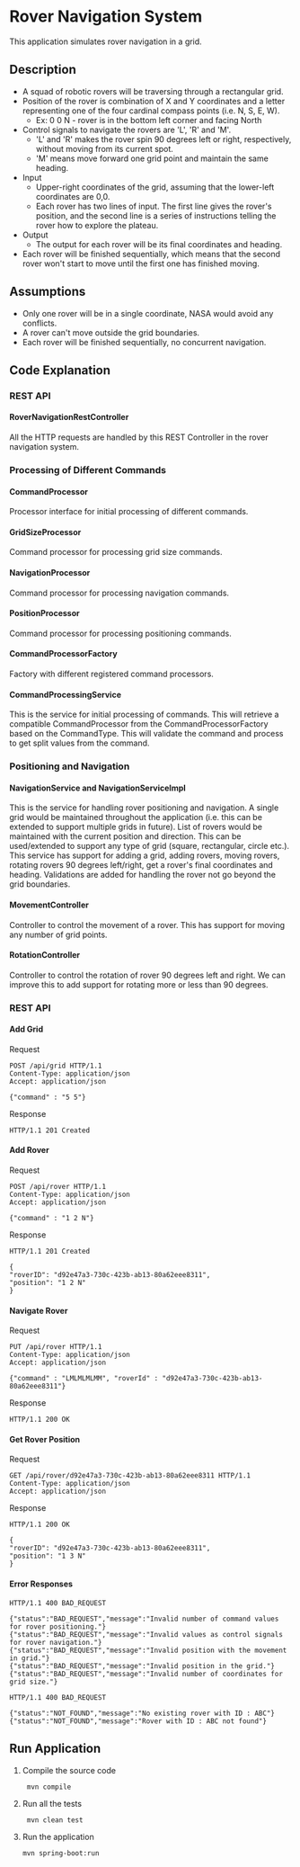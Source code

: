 # Rover Navigation System

This application simulates rover navigation in a grid.

## Description

* A squad of robotic rovers will be traversing through a rectangular grid. 
* Position of the rover is combination of X and Y coordinates and a letter representing one of the four cardinal compass points (i.e. N, S, E, W). 
  * Ex: 0 0 N - rover is in the bottom left corner and facing North
* Control signals to navigate the rovers are 'L', 'R' and 'M'. 
  * 'L' and 'R' makes the rover spin 90 degrees left or right, respectively, without moving from its current spot.
  * 'M' means move forward one grid point and maintain the same heading.
* Input
  * Upper-right coordinates of the grid, assuming that the lower-left coordinates are 0,0. 
  * Each rover has two lines of input. The first line gives the rover's position, and the second line is a series of instructions telling the rover how to explore the plateau.
* Output
  * The output for each rover will be its final coordinates and heading.
* Each rover will be finished sequentially, which means that the second rover won't start to move until the first one has finished moving.

## Assumptions

* Only one rover will be in a single coordinate, NASA would avoid any conflicts. 
* A rover can't move outside the grid boundaries.
* Each rover will be finished sequentially, no concurrent navigation.

## Code Explanation
### REST API
#### RoverNavigationRestController
All the HTTP requests are handled by this REST Controller in the rover navigation system.
### Processing of Different Commands
#### CommandProcessor
Processor interface for initial processing of different commands.
#### GridSizeProcessor
Command processor for processing grid size commands.
#### NavigationProcessor
Command processor for processing navigation commands.
#### PositionProcessor
Command processor for processing positioning commands.
#### CommandProcessorFactory
Factory with different registered command processors.
#### CommandProcessingService
This is the service for initial processing of commands. This will retrieve a compatible CommandProcessor from the CommandProcessorFactory based on the CommandType.
This will validate the command and process to get split values from the command.
### Positioning and Navigation
#### NavigationService and NavigationServiceImpl
This is the service for handling rover positioning and navigation.
A single grid would be maintained throughout the application (i.e. this can be extended to support multiple grids in future). List of rovers would be maintained with the current position and direction.
This can be used/extended to support any type of grid (square, rectangular, circle etc.).
This service has support for adding a grid, adding rovers, moving rovers, rotating rovers 90 degrees left/right, get a rover's final coordinates and heading.
Validations are added for handling the rover not go beyond the grid boundaries.
#### MovementController
Controller to control the movement of a rover. This has support for moving any number of grid points.
#### RotationController
Controller to control the rotation of rover 90 degrees left and right. We can improve this to add support for rotating more or less than 90 degrees.

### REST API
#### Add Grid
Request

    POST /api/grid HTTP/1.1
    Content-Type: application/json
    Accept: application/json

    {"command" : "5 5"}

Response 

    HTTP/1.1 201 Created
    
#### Add Rover
Request

    POST /api/rover HTTP/1.1
    Content-Type: application/json
    Accept: application/json

    {"command" : "1 2 N"}  

Response

    HTTP/1.1 201 Created

    {
    "roverID": "d92e47a3-730c-423b-ab13-80a62eee8311",
    "position": "1 2 N"
    }

#### Navigate Rover
Request

    PUT /api/rover HTTP/1.1
    Content-Type: application/json
    Accept: application/json

    {"command" : "LMLMLMLMM", "roverId" : "d92e47a3-730c-423b-ab13-80a62eee8311"}

Response

    HTTP/1.1 200 OK

#### Get Rover Position
Request
    
    GET /api/rover/d92e47a3-730c-423b-ab13-80a62eee8311 HTTP/1.1
    Content-Type: application/json
    Accept: application/json

Response

    HTTP/1.1 200 OK

    {
    "roverID": "d92e47a3-730c-423b-ab13-80a62eee8311",
    "position": "1 3 N"
    }

#### Error Responses

    HTTP/1.1 400 BAD_REQUEST

    {"status":"BAD_REQUEST","message":"Invalid number of command values for rover positioning."}
    {"status":"BAD_REQUEST","message":"Invalid values as control signals for rover navigation."}
    {"status":"BAD_REQUEST","message":"Invalid position with the movement in grid."}
    {"status":"BAD_REQUEST","message":"Invalid position in the grid."}
    {"status":"BAD_REQUEST","message":"Invalid number of coordinates for grid size."}

    HTTP/1.1 400 BAD_REQUEST

    {"status":"NOT_FOUND","message":"No existing rover with ID : ABC"}
    {"status":"NOT_FOUND","message":"Rover with ID : ABC not found"}

## Run Application

1) Compile the source code

        mvn compile

2) Run all the tests
        
        mvn clean test

3) Run the application

       mvn spring-boot:run
